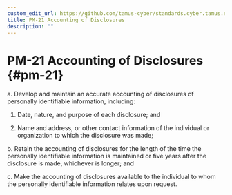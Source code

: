 ```yaml
---
custom_edit_url: https://github.com/tamus-cyber/standards.cyber.tamus.edu/tree/main/content/tamus.edu/TAMUS_profile.xml
title: PM-21 Accounting of Disclosures
description: ""
---
```


# PM-21 Accounting of Disclosures {#pm-21}

a. Develop and maintain an accurate accounting of disclosures of personally identifiable information, including:

1. Date, nature, and purpose of each disclosure; and

2. Name and address, or other contact information of the individual or organization to which the disclosure was made;

b. Retain the accounting of disclosures for the length of the time the personally identifiable information is maintained or five years after the disclosure is made, whichever is longer; and

c. Make the accounting of disclosures available to the individual to whom the personally identifiable information relates upon request.

